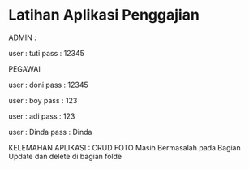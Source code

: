 # Latihan Aplikasi Penggajian

ADMIN :

user : tuti
pass : 12345

PEGAWAI

user : doni
pass : 12345

user : boy
pass : 123

user : adi
pass : 123

user : Dinda
pass : Dinda


KELEMAHAN APLIKASI : CRUD FOTO Masih Bermasalah pada Bagian Update dan delete di bagian folde
